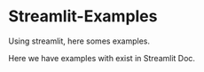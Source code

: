 # Streamlit-Examples
Using streamlit, here somes examples.

Here we have examples with exist in Streamlit Doc.
